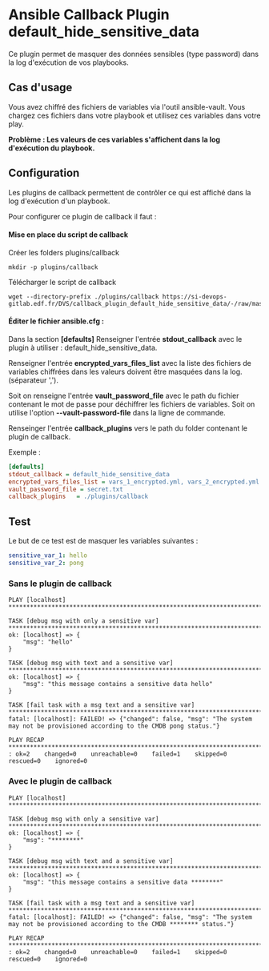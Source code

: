 # Ansible Callback Plugin default_hide_sensitive_data

Ce plugin permet de masquer des données sensibles (type password) dans la log d'exécution de vos playbooks.

## Cas d'usage
Vous avez chiffré des fichiers de variables via l'outil ansible-vault.
Vous chargez ces fichiers dans votre playbook et utilisez ces variables dans votre play.

**Problème : Les valeurs de ces variables s'affichent dans la log d'exécution du playbook.**

## Configuration
Les plugins de callback permettent de contrôler ce qui est affiché dans la log d'exécution d'un playbook.

Pour configurer ce plugin de callback il faut :

#### Mise en place du script de callback

Créer les folders plugins/callback
``` shell
mkdir -p plugins/callback
```

Télécharger le script de callback
``` shell
wget --directory-prefix ./plugins/callback https://si-devops-gitlab.edf.fr/DVS/callback_plugin_default_hide_sensitive_data/-/raw/master/plugins/callback/default_hide_sensitive_data.py
```

#### Éditer le fichier ansible.cfg :

Dans la section **[defaults]**
Renseigner l'entrée **stdout_callback** avec le plugin à utiliser : default_hide_sensitive_data.

Renseigner l'entrée **encrypted_vars_files_list** avec la liste des fichiers de variables chiffrées dans les valeurs doivent être masquées dans la log. (séparateur ',').

Soit on renseigne l'entrée **vault_password_file** avec le path du fichier contenant le mot de passe pour déchiffrer les fichiers de variables.
Soit on utilise l'option **--vault-password-file** dans la ligne de commande.

Renseinger l'entrée **callback_plugins** vers le path du folder contenant le plugin de callback.

Exemple :
``` ini
[defaults]
stdout_callback = default_hide_sensitive_data
encrypted_vars_files_list = vars_1_encrypted.yml, vars_2_encrypted.yml
vault_password_file = secret.txt
callback_plugins   = ./plugins/callback
```

## Test

Le but de ce test est de masquer les variables suivantes :

``` yaml
sensitive_var_1: hello
sensitive_var_2: pong
``` 

### Sans le plugin de callback

``` 
PLAY [localhost] *****************************************************************************************************************************************************************************************************************************

TASK [debug msg with only a sensitive var] ***************************************************************************************************************************************************************************************************
ok: [localhost] => {
    "msg": "hello"
}

TASK [debug msg with text and a sensitive var] ***********************************************************************************************************************************************************************************************
ok: [localhost] => {
    "msg": "this message contains a sensitive data hello"
}

TASK [fail task with a msg text and a sensitive var] *****************************************************************************************************************************************************************************************
fatal: [localhost]: FAILED! => {"changed": false, "msg": "The system may not be provisioned according to the CMDB pong status."}

PLAY RECAP ***********************************************************************************************************************************************************************************************************************************localhost                  : ok=2    changed=0    unreachable=0    failed=1    skipped=0    rescued=0    ignored=0
``` 

### Avec le plugin de callback

``` 
PLAY [localhost] *****************************************************************************************************************************************************************************************************************************

TASK [debug msg with only a sensitive var] ***************************************************************************************************************************************************************************************************
ok: [localhost] => {
    "msg": "********"
}

TASK [debug msg with text and a sensitive var] ***********************************************************************************************************************************************************************************************
ok: [localhost] => {
    "msg": "this message contains a sensitive data ********"
}

TASK [fail task with a msg text and a sensitive var] *****************************************************************************************************************************************************************************************
fatal: [localhost]: FAILED! => {"changed": false, "msg": "The system may not be provisioned according to the CMDB ******** status."}

PLAY RECAP ***********************************************************************************************************************************************************************************************************************************localhost                  : ok=2    changed=0    unreachable=0    failed=1    skipped=0    rescued=0    ignored=0
``` 